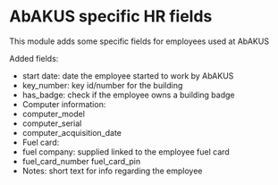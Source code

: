 # AbAKUS specific HR fields
This module adds some specific fields for employees used at AbAKUS

Added fields:
- start date: date the employee started to work by AbAKUS
- key_number: key id/number for the building
- has_badge: check if the employee owns a building badge
- Computer information:
-   computer_model
-   computer_serial
-   computer_acquisition_date
- Fuel card:
-   fuel company: supplied linked to the employee fuel card
-   fuel_card_number
    fuel_card_pin
- Notes: short text for info regarding the employee
